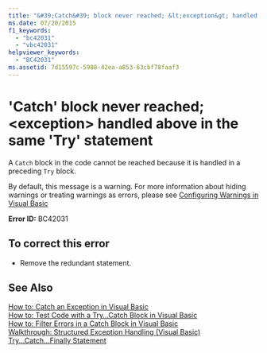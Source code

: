 ```yaml
---
title: "&#39;Catch&#39; block never reached; &lt;exception&gt; handled above in the same &#39;Try&#39; statement"
ms.date: 07/20/2015
f1_keywords: 
  - "bc42031"
  - "vbc42031"
helpviewer_keywords: 
  - "BC42031"
ms.assetid: 7d15597c-5988-42ea-a853-63cbf78faaf3
---
```

# &#39;Catch&#39; block never reached; &lt;exception&gt; handled above in the same &#39;Try&#39; statement
A `Catch` block in the code cannot be reached because it is handled in a preceding `Try` block.  
  
 By default, this message is a warning. For more information about hiding warnings or treating warnings as errors, please see [Configuring Warnings in Visual Basic](/visualstudio/ide/configuring-warnings-in-visual-basic)  
  
 **Error ID:** BC42031  
  
## To correct this error  
  
-   Remove the redundant statement.  
  
## See Also  
 [How to: Catch an Exception in Visual Basic](https://msdn.microsoft.com/library/f3063c89-d2bf-49b1-91b5-b87edfb18b95)  
 [How to: Test Code with a Try…Catch Block in Visual Basic](https://msdn.microsoft.com/library/8368e205-ed73-4185-a247-af84fb4fafa9)  
 [How to: Filter Errors in a Catch Block in Visual Basic](https://msdn.microsoft.com/library/85964d0a-56e7-4301-a96e-5eaea23b7b9b)  
 [Walkthrough: Structured Exception Handling (Visual Basic)](https://msdn.microsoft.com/library/440da655-4b32-490b-8b16-bfe46f41fa76)  
 [Try...Catch...Finally Statement](../../visual-basic/language-reference/statements/try-catch-finally-statement.md)
